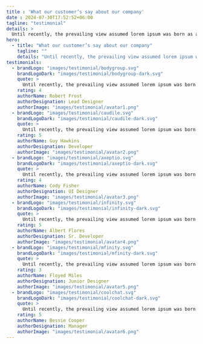 ```yaml
---
title : 'What our customer’s say about our company'
date : 2024-07-30T17:52:52+06:00
tagline: "testimonial"
details: >
  Until recently, the prevailing view assumed lorem ipsum was born as a nonsense text. It's not Latin, though it looks like it
hero: 
  - title: "What our customer’s say about our company"
    tagline: ""
    details: "Until recently, the prevailing view assumed lorem ipsum was born as a nonsense text. It's not Latin, though it looks like it"
testimonials:
  - brandLogo: "images/testimonial/bodygroup.svg"
    brandLogoDark: "images/testimonial/bodygroup-dark.svg"
    quote: >
      Until recently, the prevailing view assumed lorem ipsum was born as a nonsense text. It's not Latin though it looks like it, and it actually says nothing
    rating: 4
    authorName: Robert Frost
    authorDesignation: Lead Designer
    authorImage: "images/testimonial/avatar1.png"
  - brandLogo: "images/testimonial/caudile.svg"
    brandLogoDark: "images/testimonial/caudile-dark.svg"
    quote: >
      Until recently, the prevailing view assumed lorem ipsum was born as a nonsense text. It's not Latin though it looks like it, and it actually says nothing
    rating: 5
    authorName: Guy Hawkins
    authorDesignation: Developer
    authorImage: "images/testimonial/avatar2.png"
  - brandLogo: "images/testimonial/axeptio.svg"
    brandLogoDark: "images/testimonial/axeptio-dark.svg"
    quote: >
      Until recently, the prevailing view assumed lorem ipsum was born as a nonsense text. It's not Latin though it looks like it, and it actually says nothing
    rating: 4
    authorName: Cody Fisher
    authorDesignation: UI Designer
    authorImage: "images/testimonial/avatar3.png"
  - brandLogo: "images/testimonial/infinity.svg"
    brandLogoDark: "images/testimonial/infinity-dark.svg"
    quote: >
      Until recently, the prevailing view assumed lorem ipsum was born as a nonsense text. It's not Latin though it looks like it, and it actually says nothing
    rating: 5
    authorName: Albert Flores
    authorDesignation: Sr. Developer
    authorImage: "images/testimonial/avatar4.png"
  - brandLogo: "images/testimonial/mfinity.svg"
    brandLogoDark: "images/testimonial/mfinity-dark.svg"
    quote: >
      Until recently, the prevailing view assumed lorem ipsum was born as a nonsense text. It's not Latin though it looks like it, and it actually says nothing
    rating: 3
    authorName: Floyed Miles
    authorDesignation: Junior Designer
    authorImage: "images/testimonial/avatar5.png"
  - brandLogo: "images/testimonial/coolchat.svg"
    brandLogoDark: "images/testimonial/coolchat-dark.svg"
    quote: >
      Until recently, the prevailing view assumed lorem ipsum was born as a nonsense text. It's not Latin though it looks like it, and it actually says nothing
    rating: 5
    authorName: Bessie Cooper
    authorDesignation: Manager
    authorImage: "images/testimonial/avatar6.png"
---
```

